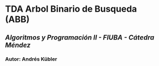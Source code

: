 # TDA Arbol Binario de Busqueda (ABB)
## *Algoritmos y Programación II - FIUBA - Cátedra Méndez* 
### Autor: Andrés Kübler
#

